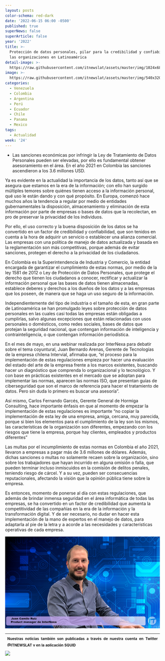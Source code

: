 ```yaml
---
layout: posts
color-schema: red-dark
date: '2022-06-15 06:00 -0500'
published: true
superNews: false
superArticle: false
year: '2022'
title: >-
  Protección de datos personales, pilar para la credibilidad y confiabilidad de
  las organizaciones en Latinoamérica
detail-image: >-
  https://raw.githubusercontent.com/itnewslat/assets/master/img/1024x680/Juan-Camilo-Ruiz-g.jpg
image: >-
  https://raw.githubusercontent.com/itnewslat/assets/master/img/540x320/Juan-Camilo-Ruiz-p.jpg
categories:
  - Venezuela
  - Colombia
  - Argentina
  - Perú
  - Ecuador
  - Chile
  - Panama
  - Mexico
tags:
  - Actualidad
week: '24'
---
```

- Las sanciones económicas por infringir la Ley de Tratamiento de Datos Personales pueden ser elevadas, por ello es fundamental obtener asesoramiento en el área. En el año 2021 en Colombia las sanciones ascendieron a los 3.6 millones USD.

Ya es evidente en la actualidad la importancia de los datos, tanto así que se asegura que estamos en la era de la información; con ello han surgido múltiples temores sobre quiénes tienen acceso a la información personal, qué uso le están dando y con qué propósito. En Europa, comenzó hace muchos años la tendencia a regular por medio de entidades gubernamentales la disposición, almacenamiento y eliminación de esta información por parte de empresas o bases de datos que la recolectan, en pro de preservar la privacidad de los individuos.
 
Por ello, el uso correcto y la buena disposición de los datos se ha convertido en un factor de credibilidad y confiabilidad, que son tenidos en cuenta a la hora de adquirir un servicio o establecer una alianza comercial. Las empresas con una política de manejo de datos actualizada y basada en la reglamentación son más competitivas, porque además de evitar sanciones, protegen el derecho a la privacidad de los ciudadanos.
 
En Colombia es la Superintendencia de Industria y Comercio, la entidad encargada de garantizar el cumplimiento de estas normas, por medio de la ley 1581 de 2012 o Ley de Protección de Datos Personales, que protege el derecho que tienen los ciudadanos a conocer, rectificar y actualizar la información personal que las bases de datos tienen almacenadas, establece deberes y derechos a los dueños de los datos y a las empresas que los poseen, de manera que se haga un uso seguro de la información. 
 
Independientemente del tipo de industria o el tamaño de esta, en gran parte de Latinoamérica se han promulgado leyes sobre protección de datos personales en las cuales casi todas las empresas están obligadas a cumplirlas, salvo algunas excepciones que están relacionadas con usos personales o domésticos, como redes sociales, bases de datos que protejan la seguridad nacional, que contengan información de inteligencia y contrainteligencia, o que contengan información periodística. 
 
En el mes de mayo, en una webinar realizada por InterNexa para debatir sobre el tema coyuntural, Juan Bernardo Arenas, Gerente de Tecnologías de la empresa chilena Intervial, afirmaba que, “el proceso para la implementación de estas regulaciones empieza por hacer una evaluación del estado del arte de la empresa frente a los marcos existentes, buscando hacer un diagnóstico que comprenda lo organizacional y lo tecnológico. Y con base en prácticas existentes en el mercado que se adoptan para implementar las normas, aparecen las normas ISO, que presentan guías de ciberseguridad que son el marco de referencia para hacer el tratamiento de datos. Pero sin duda lo primero es buscar una asesoría”.
 
Así mismo, Carlos Fernando Garcés, Gerente General de Hormiga Consulting, hace importante énfasis en que al momento de empezar la implementación de estas regulaciones es importante “no copiar la implementación de esta ley de una empresa, amiga, cercana, muy parecida, porque si bien los elementos para el cumplimiento de la ley son los mismos, las características de la organización son diferentes, empezando con los riesgos que tiene la empresa, porque hay clientes, empleados y productos diferentes”
 
Las multas por el incumplimiento de estas normas en Colombia el año 2021, llevaron a empresas a pagar más de 3.6 millones de dólares. Además, dichas sanciones o multas no solamente recaen sobre la organización, sino sobre los trabajadores que hayan incurrido en alguna omisión o falla, que pueden terminar incluso inmiscuidos en la comisión de delitos penales, teniendo riesgo de cárcel. Y a su vez, pueden ser consecuencias reputacionales, afectando la visión que la opinión pública tiene sobre la empresa.
 
Es entonces, momento de ponerse al día con estas regulaciones, que además de brindar inmensa seguridad en el área informática de todas las empresas, se ha convertido en un factor de credibilidad que aumenta la competitividad de las compañías en la era de la información y la transformación digital. Y de ser necesario, no dudar en hacer esta implementación de la mano de expertos en el manejo de datos, para adaptarla al pie de la letra y a acorde a las necesidades y características operativas de cada empresa. 

![](https://raw.githubusercontent.com/itnewslat/assets/master/img/540x320/Juan-Camilo-Ruiz-p.jpg)

<table style="height: 42px;" width="569">
<tbody>
<tr>
<td style="text-align: justify;"><sub><strong>Nuestras noticias también son publicadas a través de nuestra cuenta en Twitter <a href="https://twitter.com/itnewslat?lang=es">@ITNEWSLAT</a> y en la aplicación <a href="https://squidapp.co/en/">SQUID</a></strong></sub></td>
</tr>
</tbody>
</table>

<img src="https://tracker.metricool.com/c3po.jpg?hash=56f88a41e39ab42c063cc51676587a04"/>